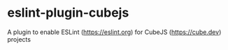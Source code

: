 # eslint-plugin-cubejs
A plugin to enable ESLint (https://eslint.org) for CubeJS (https://cube.dev) projects
